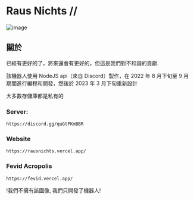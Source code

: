 # Raus Nichts //
![image](https://github.com/RausNichts/.github/assets/129894851/3539b585-3766-41d9-8d04-47be3f86920c)

## 關於
已經有更好的了，將來還會有更好的，但這是我們對不和諧的貢獻.

該機器人使用 NodeJS api（來自 Discord）製作，在 2022 年 8 月下旬至 9 月期間進行編程和開發，然後於 2023 年 3 月下旬重新設計

大多數存儲庫都是私有的

### Server:

    https://discord.gg/quGtPKmBBR

### Website 

    https://rausnichts.vercel.app/

### Fevid Acropolis

    https://fevid.vercel.app/


!我們不擁有該圖像, 我們只開發了機器人!
